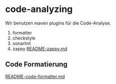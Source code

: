 # code-analyzing

Wir benutzen maven plugins für die Code-Analyse.

1. formatter
2. checkstyle
3. sonarlint
4. zappy [README-zappy.md](README-zappy.md)

## Code Formatierung

[README-code-formatter.md](README-code-formatter.md)



